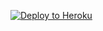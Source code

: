 [![Deploy to Heroku](https://www.herokucdn.com/deploy/button.svg)](https://heroku.com/deploy?template=https://github.com/Bennebotix/thepixeltrade)
